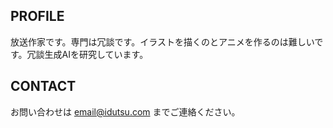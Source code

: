 ## PROFILE

放送作家です。専門は冗談です。イラストを描くのとアニメを作るのは難しいです。冗談生成AIを研究しています。

## CONTACT

お問い合わせは email@idutsu.com までご連絡ください。